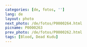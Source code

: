 ```yaml
---
categories: [de, fotos, '']
lang: de
layout: photo
next_photo: /de/fotos/P0000264.html
picname: P0000263
prev_photo: /de/fotos/P0000262.html
tags: [Blood, Dead Kudu]
---
```


